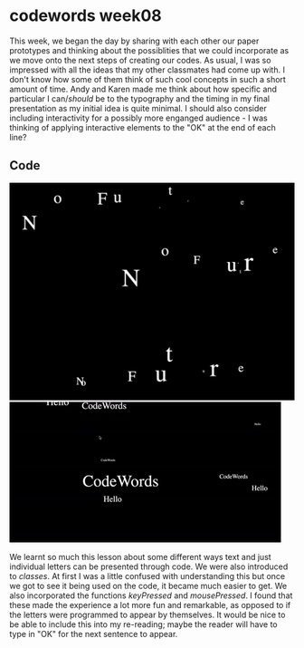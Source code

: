 # codewords week08

This week, we began the day by sharing with each other our paper prototypes and thinking about the possiblities that we could incorporate as we move onto the next steps of creating our codes. As usual, I was so impressed with all the ideas that my other classmates had come up with. I don't know how some of them think of such cool concepts in such a short amount of time. Andy and Karen made me think about how specific and particular I can/*should* be to the typography and the timing in my final presentation as my initial idea is quite minimal. I should also consider including interactivity for a possibly more enganged audience - I was thinking of applying interactive elements to the "OK" at the end of each line?

## Code 

![](classAndWriggly.jpg)
![](jiggly.gif)

We learnt so much this lesson about some different ways text and just individual letters can be presented through code. We were also introduced to *classes*. At first I was a little confused with understanding this but once we got to see it being used on the code, it became much easier to get. We also incorporated the functions *keyPressed* and *mousePressed*. I found that these made the experience a lot more fun and remarkable, as opposed to if the letters were programmed to appear by themselves. It would be nice to be able to include this into my re-reading; maybe the reader will have to type in "OK" for the next sentence to appear. 
